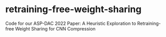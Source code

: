 # retraining-free-weight-sharing
Code for our ASP-DAC 2022 Paper: A Heuristic Exploration to Retraining-free Weight Sharing for CNN Compression
